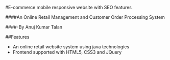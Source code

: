 #E-commerce mobile responsive website with SEO features

####An Online Retail Management and Customer Order Processing System

####-By Anuj Kumar Talan

##Features

* An online retail website system using java technologies
* Frontend supported with HTML5, CSS3 and JQuery

